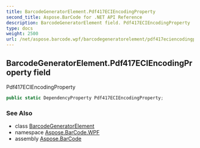 ```yaml
---
title: BarcodeGeneratorElement.Pdf417ECIEncodingProperty
second_title: Aspose.BarCode for .NET API Reference
description: BarcodeGeneratorElement field. Pdf417ECIEncodingProperty
type: docs
weight: 2500
url: /net/aspose.barcode.wpf/barcodegeneratorelement/pdf417eciencodingproperty/
---
```

## BarcodeGeneratorElement.Pdf417ECIEncodingProperty field

Pdf417ECIEncodingProperty

```csharp
public static DependencyProperty Pdf417ECIEncodingProperty;
```

### See Also

* class [BarcodeGeneratorElement](../)
* namespace [Aspose.BarCode.WPF](../../barcodegeneratorelement/)
* assembly [Aspose.BarCode](../../../)


